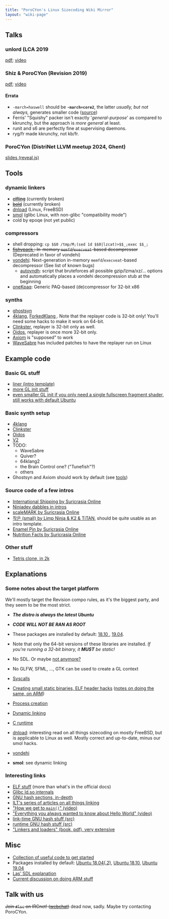 ```yaml
---
title: "PoroCYon's Linux Sizecoding Wiki Mirror"
layout: "wiki-page"
---
```


## Talks

### unlord (LCA 2019

[pdf](https://people.xiph.org/~unlord/LCA2019.pdf);
[video](https://www.youtube.com/watch?v=J5WX-wN_RKY)

### Shiz & PoroCYon (Revision 2019)

[pdf](https://pcy.ulyssis.be/pres/Lin.pdf);
[video](https://www.youtube.com/watch?v=a03HXo8a_Io)

#### Errata

* `-march=haswell` should be **`-march=core2`**,
  the latter *usually, but not always,* generates smaller code
  ([source](https://github.com/faemiyah/dnload#compiler-flags))
* Ferris' "Squishy" packer isn't exactly '*general-purpose*'
  as compared to kkrunchy, but the approach is *more general* at least.
* runit and s6 are perfectly fine at supervising daemons.
* ryg/fr made kkrunchy, not kb/fr.

### PoroCYon (DistriNet LLVM meetup 2024, Ghent)

[slides (reveal.js)](https://pcy.be/tmp/priv/smol-pres/)


## Tools

### dynamic linkers

* ~~[elfling](https://github.com/google/elfling)~~ (currently broken)
* ~~[bold](http://www.alrj.org/pages/bold.html)~~ (currently broken)
* [dnload](https://github.com/faemiyah/dnload) (Linux, FreeBSD)
* [smol](https://github.com/PoroCYon/smol) (glibc Linux, with non-glibc
  "compatibility mode")
* cold by epoqe (not yet public)

### compressors

* shell dropping: `cp $$0 /tmp/M;(sed 1d $$0|lzcat)>$$_;exec $$_;`
* ~~[fishypack
  ](https://bitbucket.org/blackle_mori/cenotaph4soda/src/master/packer/?at=master):
  In-memory `memfd`/`execveat`-based decompressor~~ (Deprecated in favor of vondehi)
* [vondehi](https://gitlab.com/PoroCYon/vondehi): Next-generation in-memory
  `memfd`/`execveat`-based decompressor (See list of known bugs)
  * [autovndh](https://gitlab.com/snippets/1800243): script that bruteforces
    all possible gzip/lzma/xz/... options and automatically places a vondehi
    decompression stub at the beginning
* [oneKpaq](https://github.com/temisu/oneKpaq): Generic PAQ-based
  (de)compressor for 32-bit x86

### synths

* [ghostsyn](https://github.com/Juippi/ghostsyn)
* [4klang](https://www.pouet.net/prod.php?which=53398), [ForkedKlang
  ](https://www.pouet.net/topic.php?which=11312). Note that the replayer code
  is 32-bit only! You'll need some hacks to make it work on 64-bit.
* [Clinkster](https://www.pouet.net/prod.php?which=61592), replayer is 32-bit
  only as well.
* [Oidos](https://www.pouet.net/prod.php?which=69524), replayer is once more
  32-bit only.
* [Axiom](https://github.com/monadgroup/axiom/) is "supposed" to work
* [WaveSabre](https://github.com/logicomacorp/WaveSabre) has included patches to have the replayer run on Linux

## Example code

### Basic GL stuff

* [liner (intro template)](https://github.com/shizmob/liner)
* [more GL init stuff](https://github.com/blackle/Linux-OpenGL-Examples/)
* [even smaller GL init if you only need a single fullscreen fragment shader,
   still works with default Ubuntu](https://github.com/blackle/Clutter-1k/)

### Basic synth setup

* [4klang](https://gitlab.com/PoroCYon/4klang-linux/tree/master/4klang)
* [Clinkster](https://gitlab.com/PoroCYon/4klang-linux/tree/master/clinkster)
* [Oidos](https://gitlab.com/PoroCYon/4klang-linux/tree/master/oidos)
* [V2](https://gitlab.com/PoroCYon/4klang-linux/tree/master/v2)
* TODO:
  * WaveSabre
  * Quiver?
  * 64klang2
  * the Brain Control one? ("Tunefish"?)
  * others
* Ghostsyn and Axiom should work by default (see [tools](/tools))

### Source code of a few intros

* [International Shipping by Suricrasia Online
  ](https://bitbucket.org/blackle_mori/international-shipping)
* [Ninjadev dabbles in intros](https://github.com/aleksanb/fourkay)
* [scaleMARK by Suricrasia Online](https://bitbucket.org/blackle_mori/scalemark)
* [작은 (small) by Limp Ninja & K2 & TiTAN](https://gitlab.com/PoroCYon/linux-4k-intro-template),
  should be quite usable as an intro template.
* [Enamel Pin by Suricrasia Online](https://bitbucket.org/blackle_mori/enamel-pin)
* [Nutrition Facts by Suricrasia Online](https://bitbucket.org/blackle_mori/nutrition-facts)

### Other stuff

* [Tetris clone, in 2k](https://github.com/donnerbrenn/Tetris2k)

## Explanations

### Some notes about the target platform

We'll mostly target the Revision compo rules, as it's the biggest party, and
they seem to be the most strict.

* ***The distro is always the latest Ubuntu***
* ***CODE WILL NOT BE RAN AS ROOT***
* These packages are installed by default: [18.10
  ](http://releases.ubuntu.com/18.10/ubuntu-18.10-desktop-amd64.manifest),
  [19.04](http://releases.ubuntu.com/19.04/ubuntu-19.04-desktop-amd64.manifest).
* Note that only the 64-bit versions of these libraries are installed. *If
  you're running a 32-bit binary, it **MUST** be static!*
* No SDL. Or maybe [not anymore?](lsc-wiki-las-sdl-revision)
* No GLFW, SFML, ..., GTK can be used to create a GL context

* [Syscalls](lsc-wiki-syscalls)
* [Creating small static binaries, ELF header
  hacks](https://www.muppetlabs.com/~breadbox/software/tiny/teensy.html) ([notes on doing the same, on ARM](lsc-wiki-tinyelf-arm))
* [Process creation](lsc-wiki-proc)
* [Dynamic linking](lsc-wiki-rtld)
* [C runtime](lsc-wiki-crt)

* [dnload](https://github.com/faemiyah/dnload/blob/master/README.rst):
  interesting read on all things sizecoding on mostly FreeBSD, but is
  applicable to Linux as well. Mostly correct and up-to-date, minus
  our smol hacks.
* [vondehi](lsc-wiki-vondehi)
* **smol**: see dynamic linking

### Interesting links

* [ELF stuff](https://www.cs.stevens.edu/~jschauma/631A/elf.html) (more than what's in the official docs)
* [Glibc ld.so internals](http://s.eresi-project.org/inc/articles/elf-rtld.txt)
* [GNU hash sections, in-depth](https://web.archive.org/web/20111022202443/http://blogs.oracle.com/ali/entry/gnu_hash_elf_sections)
* [ILT's series of articles on all things linking](https://www.airs.com/blog/archives/38)
* ["How we get to `main()`" (video)](https://www.youtube.com/watch?v=dOfucXtyEsU)
* ["Everything you always wanted to know about Hello World" (video)](https://archive.fosdem.org/2017/schedule/event/hello_world/)
* [link-time GNU hash stuff (src)](https://sourceware.org/git/?p=binutils.git;a=blob_plain;f=bfd/elf.c)
* [runtime GNU hash stuff (src)](https://sourceware.org/git/?p=glibc.git;a=blob_plain;f=elf/dl-lookup.c)
* ["Linkers and loaders" (book, pdf), very extensive](http://becbapatla.ac.in/cse/naveenv/docs/LL1.pdf)

## Misc

* [Collection of useful code to get started](https://weeaboo.software/lsc)
* Packages installed by default: [Ubuntu 18.04(.2)](http://releases.ubuntu.com/18.04.2/ubuntu-18.04.2-desktop-amd64.manifest), [Ubuntu 18.10](http://releases.ubuntu.com/18.10/ubuntu-18.10-desktop-amd64.manifest), [Ubuntu 19.04](http://releases.ubuntu.com/19.04/ubuntu-19.04-desktop-amd64.manifest)
* [Las' SDL explanation](lsc-wiki-las-sdl-revision)
* [Current discussion on doing ARM stuff](lsc-wiki-tinyelf-arm)

## Talk with us

~~Join `#lsc` on IRCnet! ([webchat](https://webchat.ircnet.net/?channels=lsc))~~ dead now, sadly. Maybe try contacting PoroCYon.

